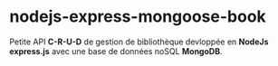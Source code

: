 # nodejs-express-mongoose-book
Petite API **C-R-U-D** de gestion de bibliothèque devloppée en **NodeJs express.js** avec une base de données noSQL **MongoDB**.
